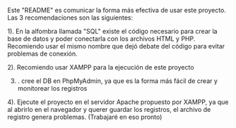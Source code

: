 
Este "README" es comunicar la forma más efectiva de usar este proyecto. Las 3 recomendaciones son las siguientes:

1). En la alfombra llamada "SQL" existe el código necesario para crear la base de datos y poder conectarla con los archivos HTML y PHP. Recomiendo usar el mismo nombre que dejó debate del código para evitar problemas de conexión.

2). Recomiendo usar XAMPP para la ejecución de este proyecto

3) . cree el DB en PhpMyAdmin, ya que es la forma más fácil de crear y monitorear los registros

4). Ejecute el proyecto en el servidor Apache propuesto por XAMPP, ya que al abrirlo en el navegador y querer guardar los registros, el archivo de registro genera problemas. (Trabajaré en eso pronto)
